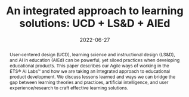 ---
title: "An integrated approach to learning solutions: UCD + LS&D + AIEd"
collection: publications
permalink: /publication/2022-AIED-ETS
date: 2022-06-27
venue: 'International Conference on Artificial Intelligence in Education'
authors: 'Kristen S. Herrick, Larisa Nachman, Kinta D. Montilus, K. Rebecca Marsh Runyon, Amy Adair, Lisa Ferrara'
paperurl: 'http://aadair3.github.io/files/papers/2022-AIED-ETS.pdf'
link: 'https://doi.org/10.1007/978-3-031-11647-6_16'
citation: 'Herrick, K. S., Nachman, L., Montilus, K. D., Runyon, K. R. M., Adair, A., & Ferrara, L. (2022). An integrated approach to learning solutions: UCD + LS&D + AIEd. In M. M. Rodrigo, N. Matsuda, A. I. Cristea, & V. Dimitrova (Eds.), <i>International Conference on Artificial Intelligence in Education</i> (pp. 94-98). Springer, Cham.'
abstract: 'User-centered design (UCD), learning science and instructional design (LS&D), and AI in education (AIEd) can be powerful, yet siloed practices when developing educational products. This paper describes our Agile ways of working in the ETS® AI Labs™ and how we are taking an integrated approach to educational product development. We discuss lessons learned and ways we can bridge the gap between learning theories and practices, artificial intelligence, and user experience/research to craft effective learning solutions.'
tags: [Peer-Reviewed Conference Proceedings]
---